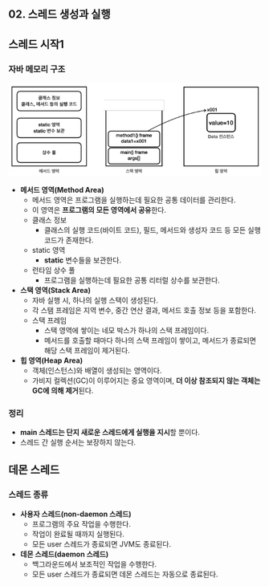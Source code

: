 ## 02. 스레드 생성과 실행
## 스레드 시작1

### 자바 메모리 구조
![img_1.png](images/자바%20메모리%20구조.png)
- **메서드 영역(Method Area)**
  - 메서드 영역은 프로그램을 실행하는데 필요한 공통 데이터를 관리한다.
  - 이 영역은 **프로그램의 모든 영역에서 공유**한다.
  - 클래스 정보
    - 클래스의 실행 코드(바이트 코드), 필드, 메서드와 생성자 코드 등 모든 실행 코드가 존재한다.
  - static 영역
    - **static** 변수들을 보관한다.
  - 런타임 상수 풀
    - 프로그램을 실행하는데 필요한 공통 리터럴 상수를 보관한다.
- **스택 영역(Stack Area)**
  - 자바 실행 시, 하나의 실행 스택이 생성된다.
  - 각 스탬 프레임은 지역 변수, 중간 연산 결과, 메서드 호출 정보 등을 포함한다.
  - 스택 프레임
    - 스택 영역에 쌓이는 네모 박스가 하나의 스택 프레임이다.
    - 메서드를 호출할 때마다 하나의 스택 프레임이 쌓이고, 메서드가 종료되면 해당 스택 프레임이 제거된다.
- **힙 영역(Heap Area)**
  - 객체(인스턴스)와 배열이 생성되는 영역이다.
  - 가비지 컬렉션(GC)이 이루어지는 중요 영역이며, **더 이상 참조되지 않는 객체는 GC에 의해 제거**된다.


### 정리
- **main 스레드는 단지 새로운 스레드에게 실행을 지시**할 뿐이다.
- 스레드 간 실행 순서는 보장하지 않는다.


## 데몬 스레드
### 스레드 종류
- **사용자 스레드(non-daemon 스레드)**
  - 프로그램의 주요 작업을 수행한다.
  - 작업이 완료될 때까지 실행된다.
  - 모든 user 스레드가 종료되면 JVM도 종료된다.
- **데몬 스레드(daemon 스레드)**
  - 백그라운드에서 보조적인 작업을 수행한다.
  - 모든 user 스레드가 종료되면 데몬 스레드는 자동으로 종료된다.